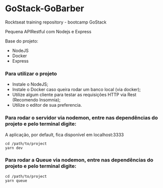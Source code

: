 # GoStack-GoBarber
Rocktseat training repository - bootcamp GoStack 

Pequena APIRestful com Nodejs e Express

Base do projeto:
- NodeJS
- Docker
- Express

### Para utilizar o projeto

- Instale o NodeJS;
- Instale o Docker caso queira rodar um banco local (via docker);
- Utilize algum cliente para testar as requisições HTTP via Rest (Recomendo Insomnia);
- Utilize o editor de sua preferencia.

### Para rodar o servidor via nodemon, entre nas dependências do projeto e pelo terminal digite:
A aplicação, por default, fica disponível em localhost:3333
```
cd /path/to/project
yarn dev
``` 

### Para rodar a Queue via nodemon, entre nas dependências do projeto e pelo terminal digite:
```
cd /path/to/project
yarn queue
```
